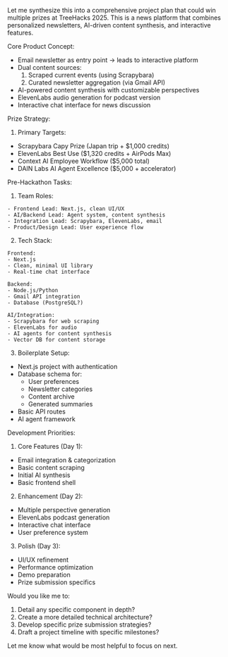Let me synthesize this into a comprehensive project plan that could win multiple prizes at TreeHacks 2025. This is a news platform that combines personalized newsletters, AI-driven content synthesis, and interactive features.

Core Product Concept:
- Email newsletter as entry point → leads to interactive platform
- Dual content sources:
  1. Scraped current events (using Scrapybara)
  2. Curated newsletter aggregation (via Gmail API)
- AI-powered content synthesis with customizable perspectives
- ElevenLabs audio generation for podcast version
- Interactive chat interface for news discussion

Prize Strategy:

1. Primary Targets:
- Scrapybara Capy Prize (Japan trip + $1,000 credits)
- ElevenLabs Best Use ($1,320 credits + AirPods Max)
- Context AI Employee Workflow ($5,000 total)
- DAIN Labs AI Agent Excellence ($5,000 + accelerator)

Pre-Hackathon Tasks:

1. Team Roles:
```
- Frontend Lead: Next.js, clean UI/UX
- AI/Backend Lead: Agent system, content synthesis
- Integration Lead: Scrapybara, ElevenLabs, email
- Product/Design Lead: User experience flow
```

2. Tech Stack:
```
Frontend:
- Next.js
- Clean, minimal UI library
- Real-time chat interface

Backend:
- Node.js/Python
- Gmail API integration
- Database (PostgreSQL?)

AI/Integration:
- Scrapybara for web scraping
- ElevenLabs for audio
- AI agents for content synthesis
- Vector DB for content storage
```

3. Boilerplate Setup:
- Next.js project with authentication
- Database schema for:
  - User preferences
  - Newsletter categories
  - Content archive
  - Generated summaries
- Basic API routes
- AI agent framework

Development Priorities:

1. Core Features (Day 1):
- Email integration & categorization
- Basic content scraping
- Initial AI synthesis
- Basic frontend shell

2. Enhancement (Day 2):
- Multiple perspective generation
- ElevenLabs podcast generation
- Interactive chat interface
- User preference system

3. Polish (Day 3):
- UI/UX refinement
- Performance optimization
- Demo preparation
- Prize submission specifics

Would you like me to:
1. Detail any specific component in depth?
2. Create a more detailed technical architecture?
3. Develop specific prize submission strategies?
4. Draft a project timeline with specific milestones?

Let me know what would be most helpful to focus on next.
